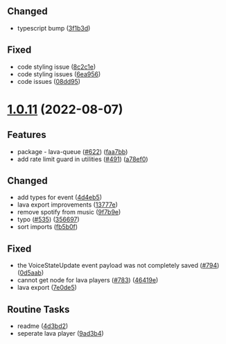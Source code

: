 ## Changed

- typescript bump ([3f1b3d](https://github.com/discordx-ts/discordx/commit/3f1b3df16b964e06956e319a05c4dd8bd2997a99))

## Fixed

- code styling issue ([8c2c1e](https://github.com/discordx-ts/discordx/commit/8c2c1ef20bc0922ed62d184a272d692644e2a934))
- code styling issues ([6ea956](https://github.com/discordx-ts/discordx/commit/6ea95670f6a492b7bf1d4ed397df15f9e8963c8f))
- code issues ([08dd95](https://github.com/discordx-ts/discordx/commit/08dd95a4c42236ccf364eda0e3c69f81a7cb46c6))

# [1.0.11](https://github.com/discordx-ts/discordx/releases/tag/lava-player-1.0.11) (2022-08-07)

## Features

- package - lava-queue ([#622](https://github.com/discordx-ts/discordx/issues/622)) ([faa7bb](https://github.com/discordx-ts/discordx/commit/faa7bb982974286736cedddfff3c679ddaffefb3))
- add rate limit guard in utilities ([#491](https://github.com/discordx-ts/discordx/issues/491)) ([a78ef0](https://github.com/discordx-ts/discordx/commit/a78ef08f90b2075efe967ca6b5900984976398e9))

## Changed

- add types for event ([4d4eb5](https://github.com/discordx-ts/discordx/commit/4d4eb5b3758c330035c708f29f2c95691fe0e2ac))
- lava export improvements ([13777e](https://github.com/discordx-ts/discordx/commit/13777e25dbbc65ff509dc089574e66b874f53315))
- remove spotify from music ([9f7b9e](https://github.com/discordx-ts/discordx/commit/9f7b9efac78e52743dbc10720ef56b3cc3a67499))
- typo ([#535](https://github.com/discordx-ts/discordx/issues/535)) ([356697](https://github.com/discordx-ts/discordx/commit/356697e0af3e8db832d80d38d671f7e75eae68aa))
- sort imports ([fb5b0f](https://github.com/discordx-ts/discordx/commit/fb5b0f82661313a4e9e6638db71670a7fb524ac2))

## Fixed

- the VoiceStateUpdate event payload was not completely saved ([#794](https://github.com/discordx-ts/discordx/issues/794)) ([0d5aab](https://github.com/discordx-ts/discordx/commit/0d5aab524782fdf5d21007ec7c228f619beb68cb))
- cannot get node for lava players ([#783](https://github.com/discordx-ts/discordx/issues/783)) ([46419e](https://github.com/discordx-ts/discordx/commit/46419ea30019a05aa60ad80582c3bc44f4091b3a))
- lava export ([7e0de5](https://github.com/discordx-ts/discordx/commit/7e0de583a57b01b53f08ccbfdad4b01e0b182ba0))

## Routine Tasks

- readme ([4d3bd2](https://github.com/discordx-ts/discordx/commit/4d3bd2a10370013b6f3e9f7e5ad2773dc341305b))
- seperate lava player ([9ad3b4](https://github.com/discordx-ts/discordx/commit/9ad3b4c3fcac0f23b4a6bf998d3cd413092f7cff))
